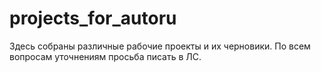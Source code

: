 # projects_for_autoru

Здесь собраны различные рабочие проекты и их черновики. По всем вопросам уточнениям просьба писать в ЛС.
